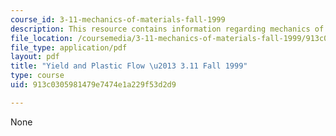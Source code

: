 ```yaml
---
course_id: 3-11-mechanics-of-materials-fall-1999
description: This resource contains information regarding mechanics of materials.
file_location: /coursemedia/3-11-mechanics-of-materials-fall-1999/913c0305981479e7474e1a229f53d2d9_MIT3_11F99_yield.pdf
file_type: application/pdf
layout: pdf
title: "Yield and Plastic Flow \u2013 3.11 Fall 1999"
type: course
uid: 913c0305981479e7474e1a229f53d2d9

---
```

None